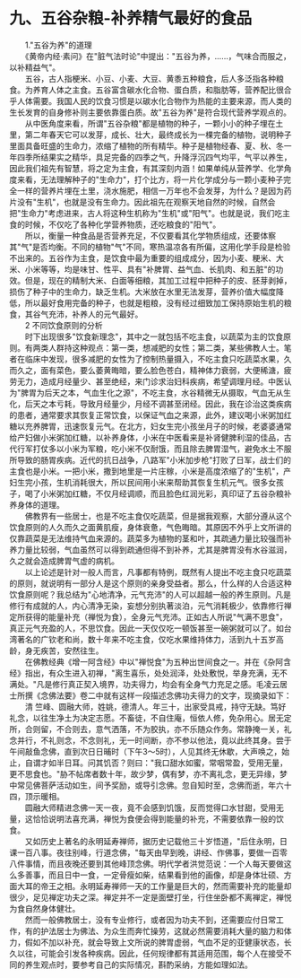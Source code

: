 # 九、五谷杂粮-补养精气最好的食品
  
　　1."五谷为养"的道理  
　　《黄帝内经·素问》在"脏气法时论"中提出："五谷为养，……，气味合而服之，以补精益气"。  
　　五谷，古人指梗米、小豆、小麦、大豆、黄黍五种粮食，后人多泛指各种粮食。为养育人体之主食。五谷富含碳水化合物、蛋白质，和脂肪等，营养配比很合乎人体需要。我国人民的饮食习惯是以碳水化合物作为热能的主要来源，而人类的生长发育的自身修补则主要依靠蛋白质。故"五谷为养"是符合现代营养学观点的。  
　　从中医角度来看，所谓"五谷杂粮"都是植物的种子，一颗小小的种子埋在土里，第二年春天它可以发芽，成长、壮大，最终成长为一棵完备的植物，说明种子里面具备旺盛的生命力，浓缩了植物的所有精华。种子是植物经春、夏、秋、冬一年四季所结果实之精华，具足完备的四季之气，升降浮沉四气均平，气平以养生，因此我们祖先有智慧，将之定为主食，有其深刻内涵！如果单纯从营养学、化学角度来看，无法理解种子的"生命力"，打个比方，将一片化学成分与一颗小麦种子完全一样的营养片埋在土里，浇水施肥，相信一万年也不会发芽，为什么？是因为药片没有"生机"，也就是没有生命力。因此祖先在观察天地自然的时候，自然会把"生命力"考虑进来，古人将这种生机称为"生机"或"阳气"。也就是说，我们吃主食的时候，不仅吃了各种化学营养物质，还吃粮食的"阳气"。  
　　所以，衡量一种食品是否营养充足，不仅要看其化学物质组成，还要体察其"气"是否均衡。不同的植物"气"不同，寒热温凉各有所偏，这用化学手段是检验不出来的。五谷作为主食，是饮食中最为重要的组成成分，因为小麦、粳米、大米、小米等等，均是味甘、性平、具有"补脾胃、益气血、长肌肉、和五脏"的功效。但是，现在的精制大米、白面等细粮，其加工过程中把种子的皮、胚芽剥掉，损伤了种子中的生命力，缺乏生机。大米放在水里无法发芽，营养价值大幅度降低，所以最好食用完备的种子，也就是粗粮，没有经过细致加工保持原始生机的粮食，其谷气充沛，补养人的元气最好。  
　　2 不同饮食原则的分析  
　　时下出现很多"饮食新理念"，其中之一就包括不吃主食，以蔬菜为主的饮食原则。有两类人群持这种观点：第一类，想减肥的女性；第二类，某些佛教人士。笔者在临床中发现，很多减肥的女性为了控制热量摄入，不吃主食只吃蔬菜水果，久而久之，面有菜色，要么萎黄晦暗，要么脸色苍白，精神体力衰弱，大便稀溏，疲劳无力，造成月经量少、甚至绝经，来门诊求治妇科疾病，希望调理月经。中医认为"脾胃为后天之本，气血生化之源"，不吃主食，水谷精微无从摄取，气血无从生化，后天之本亏耗，导致月经量少，月经不调甚至闭经。因此，我在诊治这类疾病的患者，通常要求其恢复正常饮食，以保证气血之来源，此外，建议喝小米粥加红糖以充养脾胃，迅速恢复元气。在北方，妇女生完小孩坐月子的时候，老婆婆通常给产妇做小米粥加红糖，以补养身体，小米在中医看来是补肾健脾利湿的佳品，古代行军打仗多以小米为军粮，吃小米不仅耐饿，而且除去脾胃湿气，避免水土不服所导致的肠胃疾病。近代的抗日战争，八路军"小米加步枪"打败了日军，战士们的主食也是小米。一把小米，撒到地里是一片庄稼，小米是高度浓缩了的"生机"，产妇生完小孩，生机消耗很大，所以民间用小米来帮助其恢复生机元气。很多女孩子，喝了小米粥加红糖，不仅月经调顺，而且脸色红润光彩，真印证了五谷杂粮补养身体的道理。  
　　佛教界有一些居士，也是不吃主食仅吃蔬菜，但是据我观察，大部分遵从这个饮食原则的人久而久之面黄肌瘦，身体衰惫，气色晦暗。其原因不外乎上文所讲的仅靠蔬菜是无法维持气血来源的。蔬菜多为植物的茎和叶，其疏通力量比较强而补养力量比较弱，气血虽然可以得到疏通但得不到补养，尤其是脾胃没有水谷滋润，久之就会造成脾胃气虚的病机。  
　　以上论述是针对一般人而言，凡事都有特例，既然有人提出不吃主食只吃蔬菜的原则，就说明有一部分人是这个原则的亲身受益者。那么，什么样的人合适这种饮食原则呢？我总结为"心地清净，元气充沛"的人可以超越一般的养生原则。凡是修行有成就的人，内心清净无染，妄想分别执著淡泊，元气消耗极少，依靠修行禅定所获得的能量补充（禅悦为食），全身元气充沛。正如古人所说"气满不思食"，真正元气充盈的人，不思饮食。因此一天仅仅吃一顿饭甚至一碗粥就可以了。如台湾著名的广钦老和尚，数十年来不吃主食，仅吃水果维持体力，活到九十五岁高龄，身无疾苦，安然往生。  
　　在佛教经典《增一阿含经》中以"禅悦食"为五种出世间食之一。并在《杂阿含经》指出，有众生进入初禅，"离生喜乐，处处润泽，处处敷悦，举身充满，无不满处。"凡是修行真正契入境界，功夫得力，均会有全身气力充足之感。毛凌云居士所撰《念佛法要》卷二中就有这样一段描述念佛功夫得力的文字，现摘录如下：  
　　清 竺峰、圆融大师，姓姚，德清人。年三十，出家受具戒，持守无缺。笃好礼念，以往生净土为决定志愿。不畜徒，不自住庵，恒依人修，免杂用心。居无定所，合则留，不合则去，意气洒落，不为胶执，亦不乐随众作务。常静掩一关，礼念并行，不礼则念，不念则礼，无一时间断，亦不参以他法，竟以此终其身。尝于午间敲鱼念佛，直到次日日晡时（下午3～5时），人见其终无休歇，大声唤之，始止，自谓才如半日耳。问其饥否？则曰："我口甜水如蜜，常咽常盈，受用无量，更不思食也。"胁不帖席者数十年，故少梦，偶有梦，亦不离礼念，更无异缘，梦中常见佛菩萨活动如生，间予奖励，或导引念佛。忽自知时至，念佛而逝，年六十四，顶示暖相。  
　　圆融大师精进念佛一天一夜，竟不会感到饥饿，反而觉得口水甘甜，受用无量，这恰恰说明法喜充满，禅悦为食便会得到能量的补充，不需要依靠一般的饮食。  
　　又如历史上著名的永明延寿禅师，据历史记载他三十岁悟道，"后住永明，日课一百八事。夜往别峰，行道念佛，"每天由早到晚，讲经、作佛事，要做一百零八件事情，而且夜晚还要到其他峰顶念佛。明代学者洪觉范说：一个人每天要做这么多善事，而且日中一食，一定骨瘦如柴，结果看到他的画像，却是身体壮硕、方面大耳的帝王之相。永明延寿禅师一天的工作量是巨大的，然而需要补充的能量却很少，足见禅定功夫之深。禅定并不一定是面壁打坐，行住坐卧都不离禅定，禅悦为食自然身体健壮。  
　　然而一般佛教居士，没有专业修行，或者因为功夫不到，还需要应付日常工作，有的护法居士为佛法、为众生而奔忙操劳，这就必然需要消耗大量的脑力和体力，假如不加以补充，就会导致上文所说的脾胃虚弱，气血不足的亚健康状态，长久以往，可能会引发各种疾病。因此，任何规律都有其适用范围，每个人在接受不同的养生观点时，要参考自己的实际情况，斟酌采纳，方能如理如法。  